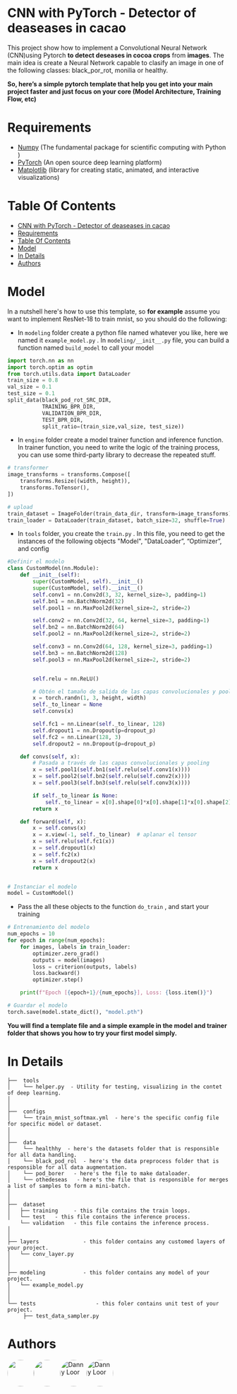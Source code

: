 # CNN with PyTorch - Detector of deaseases in cacao
This project show how to implement a Convolutional Neural Network (CNN)using Pytorch **to detect deseases in cocoa crops** from **images**. 
The main idea is create a Neural Network capable to clasify an image in one of the following classes: black_por_rot, monilia or healthy.

**So, here’s a simple pytorch template that help you get into your main project faster and just focus on your core (Model Architecture, Training Flow, etc)**



# Requirements
- [Numpy](https://numpy.org/) (The fundamental package for scientific computing with Python
)
- [PyTorch](https://pytorch.org/) (An open source deep learning platform) 
- [Matplotlib](https://matplotlib.org/) (library for creating static, animated, and interactive visualizations)

# Table Of Contents
- [CNN with PyTorch - Detector of deaseases in cacao](#cnn-with-pytorch---detector-of-deaseases-in-cacao)
- [Requirements](#requirements)
- [Table Of Contents](#table-of-contents)
- [Model](#model)
- [In Details](#in-details)
- [Authors](#authors)

# Model
In a nutshell here's how to use this template, so **for example** assume you want to implement ResNet-18 to train mnist, so you should do the following:
- In `modeling`  folder create a python file named whatever you like, here we named it `example_model.py` . In `modeling/__init__.py` file, you can build a function named `build_model` to call your model

```python
import torch.nn as nn
import torch.optim as optim
from torch.utils.data import DataLoader
train_size = 0.8
val_size = 0.1
test_size = 0.1
split_data(black_pod_rot_SRC_DIR,
           TRAINING_BPR_DIR,
           VALIDATION_BPR_DIR,
           TEST_BPR_DIR,
           split_ratio=(train_size,val_size, test_size))
``` 

   
- In `engine`  folder create a model trainer function and inference function. In trainer function, you need to write the logic of the training process, you can use some third-party library to decrease the repeated stuff.

```python
# transformer
image_transforms = transforms.Compose([
    transforms.Resize((width, height)),
    transforms.ToTensor(),
])

# upload
train_dataset = ImageFolder(train_data_dir, transform=image_transforms)
train_loader = DataLoader(train_dataset, batch_size=32, shuffle=True)
```

- In `tools`  folder, you create the `train.py` .  In this file, you need to get the instances of the following objects "Model",  "DataLoader”, “Optimizer”, and config
```python
#Definir el modelo
class CustomModel(nn.Module):
    def __init__(self):
        super(CustomModel, self).__init__()
        super(CustomModel, self).__init__()
        self.conv1 = nn.Conv2d(3, 32, kernel_size=3, padding=1)
        self.bn1 = nn.BatchNorm2d(32)
        self.pool1 = nn.MaxPool2d(kernel_size=2, stride=2)

        self.conv2 = nn.Conv2d(32, 64, kernel_size=3, padding=1)
        self.bn2 = nn.BatchNorm2d(64)
        self.pool2 = nn.MaxPool2d(kernel_size=2, stride=2)

        self.conv3 = nn.Conv2d(64, 128, kernel_size=3, padding=1)
        self.bn3 = nn.BatchNorm2d(128)
        self.pool3 = nn.MaxPool2d(kernel_size=2, stride=2)


        self.relu = nn.ReLU()

        # Obtén el tamaño de salida de las capas convolucionales y pooling
        x = torch.randn(1, 3, height, width)
        self._to_linear = None
        self.convs(x)

        self.fc1 = nn.Linear(self._to_linear, 128) 
        self.dropout1 = nn.Dropout(p=dropout_p) 
        self.fc2 = nn.Linear(128, 3)
        self.dropout2 = nn.Dropout(p=dropout_p)

    def convs(self, x):
        # Pasada a través de las capas convolucionales y pooling
        x = self.pool1(self.bn1(self.relu(self.conv1(x))))
        x = self.pool2(self.bn2(self.relu(self.conv2(x))))
        x = self.pool3(self.bn3(self.relu(self.conv3(x))))

        if self._to_linear is None:
            self._to_linear = x[0].shape[0]*x[0].shape[1]*x[0].shape[2]
        return x

    def forward(self, x):
        x = self.convs(x)
        x = x.view(-1, self._to_linear)  # aplanar el tensor
        x = self.relu(self.fc1(x))
        x = self.dropout1(x)
        x = self.fc2(x)
        x = self.dropout2(x)
        return x


# Instanciar el modelo
model = CustomModel()
```

- Pass the all these objects to the function `do_train` , and start your training
```python
# Entrenamiento del modelo
num_epochs = 10
for epoch in range(num_epochs):
    for images, labels in train_loader:
        optimizer.zero_grad()
        outputs = model(images)
        loss = criterion(outputs, labels)
        loss.backward()
        optimizer.step()

    print(f"Epoch [{epoch+1}/{num_epochs}], Loss: {loss.item()}")

# Guardar el modelo
torch.save(model.state_dict(), "model.pth")
```

**You will find a template file and a simple example in the model and trainer folder that shows you how to try your first model simply.**


# In Details
```
├──  tools
│    └── helper.py  - Utility for testing, visualizing in the contet of deep learning.
│
│
├──  configs  
│    └── train_mnist_softmax.yml  - here's the specific config file for specific model or dataset.
│ 
│
├──  data  
│    └── healthhy  - here's the datasets folder that is responsible for all data handling.
│    └── black_pod_rol  - here's the data preprocess folder that is responsible for all data augmentation.
│    └── pod_borer   - here's the file to make dataloader.
│    └── othedeseas   - here's the file that is responsible for merges a list of samples to form a mini-batch.
│
│
├──  dataset
│   ├── training     - this file contains the train loops.
│   └── test   - this file contains the inference process.
    └── validation   - this file contains the inference process.
│
│
├── layers              - this folder contains any customed layers of your project.
│   └── conv_layer.py
│
│
├── modeling            - this folder contains any model of your project.
│   └── example_model.py
│ 
│ 
└── tests					- this foler contains unit test of your project.
     ├── test_data_sampler.py
```




# Authors
<div style="display: flex; ">
<a title="Diego Zambrano" href="https://github.com/dizamfi">
<img src="https://avatars.githubusercontent.com/u/69157845?v=4" width="60" style="border-radius: 50%"/>
</a>



<a title="Johan Gilces Reyes" href="https://github.com/jjgilces">
<img src="https://avatars3.githubusercontent.com/u/59465061?s=400&u=90d64167df934f58e7e1e7f5ccaba9fa6d2581cb&v=44" alt="" width="60" style="border-radius: 50%"/>
</a>

<a title="Erwin Medina" href="https://github.com/Erwing23">
<img src="https://avatars.githubusercontent.com/u/50648460?v=4" alt="Danny Loor" width="60" style="border-radius: 50%"/>
</a>

<a title="Axcel Espinoza" href="https://github.com/eapb99">
<img src="https://avatars1.githubusercontent.com/u/62962507?s=400&v=4" alt="Danny Loor" width="60" style="border-radius: 50%"/>
</a>
</div>





